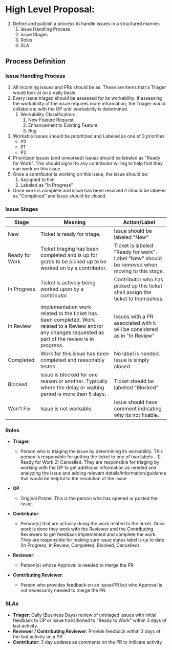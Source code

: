 # High Level Proposal:
1. Define and publish a process to handle issues in a structured manner.
    1. Issue Handling Process
    1. Issue Stages
    1. Roles
    1. SLA

## Process Definition

### Issue Handling Process
1. All incoming issues and PRs should be as. These are items that a Triager would look at on a daily basis
1. Every issue triaged should be assessed for its workability. If assessing the workability of the issue requires more information, the Triager would collaborate with the OP until workability is determined.
    1. Workability Classification:
        1. New Feature Request
        1. Enhancement to Existing Feature
        1. Bug
1. Workable Issues should be prioritized and Labeled as one of 3 priorities
    * P0
    * P1
    * P2
1. Prioritized Issues (and unworked) issues should be labeled as "Ready for Work". This should signal to any contributor willing to help that they can work on this issue.
1. Once a contributor is working on this issue, the issue should be:
    1. Assigned to him
    1. Labeled as "In Progress"
1. Once work is complete and issue has been resolved it should be labeled as "Completed" and Issue should be closed.


### Issue Stages
Stage | Meaning | Action/Label
------|---------|-------------
New | Ticket is ready for triage. | Issue should be labeled "New"
Ready for Work | Ticket triaging has been completed and is up for grabs to be picked up to be worked on by a contributor. | Ticket is labeled "Ready for work". Label "New" should be removed when moving to this stage.
In Progress | Ticket is actively being worked upon by a contributor. | Contributor who has picked up this ticket shall assign the ticket to themselves.
In Review | Implementation work related to the ticket has been completed. Work related to a Review and/or any changes requested as part of the review  is in progress.  | Issues with a PR associated with it will be considered as in "In Review"
Completed | Work for this issue has been completed and reasonably tested. | No label is needed. Issue is simply closed.
Blocked | Issue is blocked for one reason or another. Typically where the delay or waiting period is more than 5 days. | Ticket should be labelled "Blocked"
Won't Fix | Issue is not workable.  | Issue should have comment indicating why its not fixable.


### Roles
* __Triager__:
    * Person who is triaging the issue by determining its workability. This person is responsible for getting the ticket to one of two labels - 1) Ready for Work 2) Cancelled. They are responsible for triaging  by working with the OP to get additional information as needed and analyzing the issue and adding relevant details/information/guidance that would be helpful to the resolution of the issue.

* __OP__:
    * Original Poster. This is the person who has opened or posted the issue.

* __Contributor__:
    * Person(s) that are actually doing the work related to the ticket. Once work is done they work with the Reviewer and the Contributing Reviewers to get feedback implemented and complete the work. They  are responsible for making sure issue status label is up to date (In Progress, In Review, Completed, Blocked, Cancelled)

* __Reviewer__:
    * Person(s) whose Approval is needed to merge the PR
* __Contributing Reviewer__:
    * Person who provides feedback on an issue/PR but who Approval is not necessarily needed to merge the PR.

### SLAs
* __Triager__: Daily (Business Days) review of untriaged issues with initial feedback to OP or issue transitioned to "Ready to Work" within 3 days of last activity.
* __Reviewer / Contributing Reviewer__: Provide feedback within 3 days of the last activity on a PR
* __Contributor__: 3 day updates as comments on the PR to indicate activity
